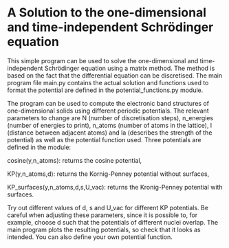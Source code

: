 # A Solution to the one-dimensional and time-independent Schrödinger equation
This simple program can be used to solve the one-dimensional and time-independent Schrödinger equation using a matrix method. The method is based on the fact that the differential equation can be discretised. The main program file main.py contains the actual solution and functions used to format the potential are defined in the potential_functions.py module.

The program can be used to compute the electronic band structures of one-dimensional solids using different periodic potentials. The relevant parameters to change are N (number of discretisation steps), n_energies (number of energies to print), n_atoms (number of atoms in the lattice), l (distance between adjacent atoms) and la (describes the strength of the potential) as well as the potential function used. Three potentials are defined in the module:

cosine(y,n_atoms): returns the cosine potential,

KP(y,n_atoms,d): returns the Kornig-Penney potential without surfaces,

KP_surfaces(y,n_atoms,d,s,U_vac): returns the Kronig-Penney potential with surfaces.

Try out different values of d, s and U_vac for different KP potentials. Be careful when adjusting these parameters, since it is possible to, for example, choose d such that the potentials of different nuclei overlap. The main program plots the resulting potentials, so check that it looks as intended. You can also define your own potential function.
